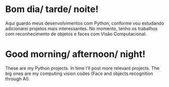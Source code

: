 # Bom dia/ tarde/ noite!
 Aqui guardo meus desenvolvimentos com Python, conforme vou estudando adicionarei projetos mais interessantes.
 No momento, tenho os trabalhos com reconhecimento de objetos e faces com Visão Computacional.

# Good morning/ afternoon/ night!
These are my Python projects. In time I'll post more relevant projects.
The big ones are my computing vision codes (Face and objects recognition through AI). 